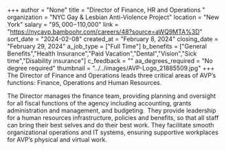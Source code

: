+++
author = "None"
title = "Director of Finance, HR and Operations "
organization = "NYC Gay & Lesbian Anti-Violence Project"
location = "New York"
salary = "$95,000-$110,000"
link = "https://nycavp.bamboohr.com/careers/48?source=aWQ9MTA%3D"
sort_date = "2024-02-08"
created_at = "February 8, 2024"
closing_date = "February 29, 2024"
a_job_type = ["Full Time"]
b_benefits = ["General Benefits","Health Insurance","Paid Vacation","Dental","Vision","Sick time","Disability insurance"]
c_feedback = ""
aa_degrees_required = "No degree required"
thumbnail = "../../images/AVP-Logo_21885509.jpg"
+++
The Director of Finance and Operations leads three critical areas of AVP’s functions: Finance, Operations and Human Resources.  

   The Director manages the finance team, providing planning and oversight for all fiscal functions of the agency including accounting, grants administration and management, and budgeting.  
    They provide leadership for a human resources infrastructure, policies and benefits, so that all staff can bring their best selves and do their best work. 
    They facilitate smooth organizational operations and IT systems, ensuring supportive workplaces for AVP’s physical and virtual work. 